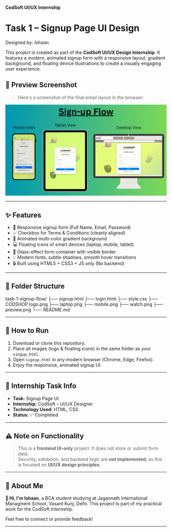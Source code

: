 **CodSoft UI/UX Internship**
# Task 1 – Signup Page UI Design
Designed by: *Ishaan*

This project is created as part of the **CodSoft UI/UX Design Internship**. It features a modern, animated signup form with a responsive layout, gradient background, and floating device illustrations to create a visually engaging user experience.


## 📸 Preview Screenshot

> Here's a screenshot of the final email layout in the browser:

![Preview](./preview.png)

---

## ✨ Features

- 📱 Responsive signup form (Full Name, Email, Password)
- ✅ Checkbox for Terms & Conditions (cleanly aligned)
- 🎨 Animated multi-color gradient background
- 💻 Floating icons of smart devices (laptop, mobile, tablet)
- 🧊 Glass-effect form container with visible border
- 💡 Modern fonts, subtle shadows, smooth hover transitions
- 🔒 Built using HTML5 + CSS3 + JS only (No backend)

---

## 📁 Folder Structure

task-1-signup-flow/
├── signup.html
├── login.html
├── style.css
├── CODSHOP logo.png
├── laptop.png
├── mobile.png
├── watch.png
├── preview.png
└── README.md

---

## 🚀 How to Run

1. Download or clone this repository.
2. Place all images (logo & floating icons) in the same folder as your `singup.html`.
3. Open `signup.html` in any modern browser (Chrome, Edge, Firefox).
4. Enjoy the responsive, animated signup UI.

---

## 📌 Internship Task Info

- **Task:** Signup Page UI
- **Internship:** CodSoft – UI/UX Designer
- **Technology Used:** HTML, CSS
- **Status:** ✅ Completed

---

## ⚠️ Note on Functionality

> This is a **frontend UI-only** project. It does not store or submit form data.  
> Security, validation, and backend logic are **not implemented**, as this is focused on **UI/UX design principles**.

---

## 🧠 About Me

**👋 Hi, I'm Ishaan**, a BCA student studying at Jagannath International Managment School, Vasant Kunj, Delhi.
This project is part of my practical work for the CodSoft Internship.

Feel free to connect or provide feedback!

---